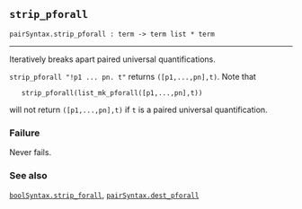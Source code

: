 ## `strip_pforall`

``` hol4
pairSyntax.strip_pforall : term -> term list * term
```

------------------------------------------------------------------------

Iteratively breaks apart paired universal quantifications.

`strip_pforall "!p1 ... pn. t"` returns `([p1,...,pn],t)`. Note that

``` hol4
   strip_pforall(list_mk_pforall([p1,...,pn],t))
```

will not return `([p1,...,pn],t)` if `t` is a paired universal
quantification.

### Failure

Never fails.

### See also

[`boolSyntax.strip_forall`](#boolSyntax.strip_forall),
[`pairSyntax.dest_pforall`](#pairSyntax.dest_pforall)
